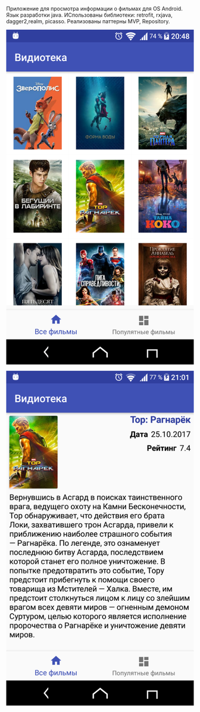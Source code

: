 Приложение для просмотра информации о фильмах для OS Android.
Язык разработки java. ИСпользованы библиотеки: retrofit, rxjava, dagger2,realm, picasso.
Реализованы паттерны MVP, Repository.

![Главный экран](https://github.com/pogorelets/movie/blob/master/screen.png)

![Детализация](https://github.com/pogorelets/movie/blob/master/screendetail.png)

